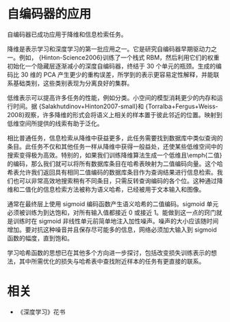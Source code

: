 

# 自编码器的应用


自编码器已成功应用于降维和信息检索任务。

降维是表示学习和深度学习的第一批应用之一。它是研究自编码器早期驱动力之一。例如， {Hinton-Science2006}训练了一个栈式 RBM，然后利用它们的权重初始化一个隐藏层逐渐减小的深度自编码器，终结于 30 个单元的瓶颈。生成的编码比 30 维的 PCA 产生更少的重构误差，所学到的表示更容易定性解释，并能联系基础类别，这些类别表现为分离良好的集群。


低维表示可以提高许多任务的性能，例如分类。小空间的模型消耗更少的内存和运行时间。据 {Salakhutdinov+Hinton2007-small}和 {Torralba+Fergus+Weiss-2008}观察，许多降维的形式会将语义上相关的样本置于彼此邻近的位置。映射到低维空间所提供的线索有助于泛化。


相比普通任务，信息检索从降维中获益更多，此任务需要找到数据库中类似查询的条目。此任务不仅和其他任务一样从降维中获得一般益处，还使某些低维空间中的搜索变得极为高效。特别的，如果我们训练降维算法生成一个低维且\emph{二值}的编码，那么我们就可以将所有数据库条目在哈希表映射为二值编码向量。这个哈希表允许我们返回具有相同二值编码的数据库条目作为查询结果进行信息检索。我们也可以非常高效地搜索稍有不同条目，只需反转查询编码的各个位。这种通过降维和二值化的信息检索方法被称为语义哈希，已经被用于文本输入和图像。


通常在最终层上使用 sigmoid 编码函数产生语义哈希的二值编码。sigmoid 单元必须被训练为到达饱和，对所有输入值都接近 0 或接近 1。能做到这一点的窍门就是训练时在 sigmoid 非线性单元前简单地注入加性噪声。噪声的大小应该随时间增加。要对抗这种噪音并且保存尽可能多的信息，网络必须加大输入到 sigmoid 函数的幅度，直到饱和。


学习哈希函数的思想已在其他多个方向进一步探讨，包括改变损失训练表示的想法，其中所需优化的损失与哈希表中查找附近样本的任务有更直接的联系。



# 相关

- 《深度学习》花书
